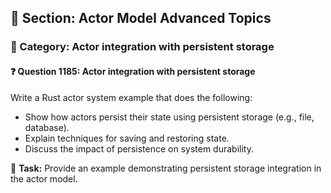 ## 📘 Section: Actor Model Advanced Topics
### 🔹 Category: Actor integration with persistent storage
#### ❓ Question 1185: Actor integration with persistent storage

Write a Rust actor system example that does the following:

- Show how actors persist their state using persistent storage (e.g., file, database).
- Explain techniques for saving and restoring state.
- Discuss the impact of persistence on system durability.

🔧 **Task:** Provide an example demonstrating persistent storage integration in the actor model.
